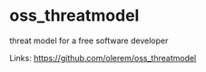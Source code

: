 # oss_threatmodel
threat model for a free software developer

Links:
https://github.com/olerem/oss_threatmodel
